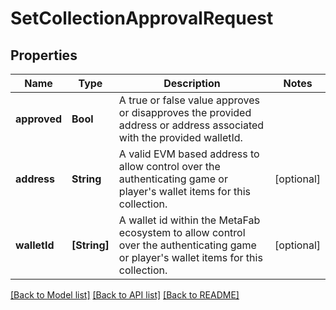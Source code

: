 # SetCollectionApprovalRequest

## Properties
Name | Type | Description | Notes
------------ | ------------- | ------------- | -------------
**approved** | **Bool** | A true or false value approves or disapproves the provided address or address associated with the provided walletId. | 
**address** | **String** | A valid EVM based address to allow control over the authenticating game or player&#39;s wallet items for this collection. | [optional] 
**walletId** | **[String]** | A wallet id within the MetaFab ecosystem to allow control over the authenticating game or player&#39;s wallet items for this collection. | [optional] 

[[Back to Model list]](../README.md#documentation-for-models) [[Back to API list]](../README.md#documentation-for-api-endpoints) [[Back to README]](../README.md)



